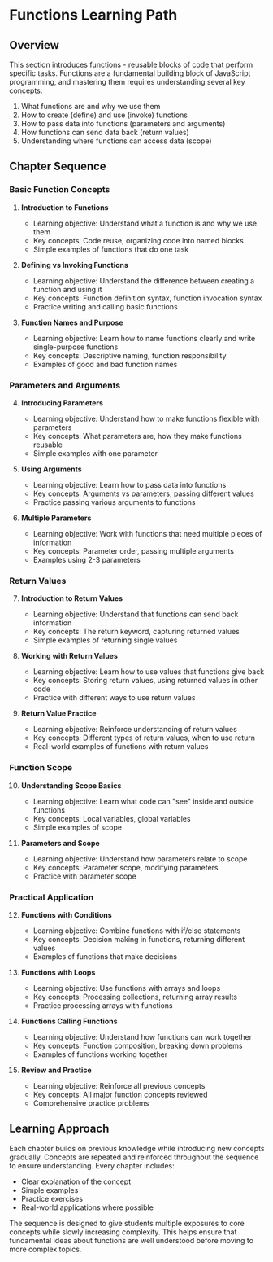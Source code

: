 # Functions Learning Path

## Overview
This section introduces functions - reusable blocks of code that perform specific tasks. Functions are a fundamental building block of JavaScript programming, and mastering them requires understanding several key concepts:

1. What functions are and why we use them
2. How to create (define) and use (invoke) functions
3. How to pass data into functions (parameters and arguments)
4. How functions can send data back (return values)
5. Understanding where functions can access data (scope)

## Chapter Sequence

### Basic Function Concepts
1. **Introduction to Functions**
   - Learning objective: Understand what a function is and why we use them
   - Key concepts: Code reuse, organizing code into named blocks
   - Simple examples of functions that do one task

2. **Defining vs Invoking Functions**
   - Learning objective: Understand the difference between creating a function and using it
   - Key concepts: Function definition syntax, function invocation syntax
   - Practice writing and calling basic functions

3. **Function Names and Purpose**
   - Learning objective: Learn how to name functions clearly and write single-purpose functions
   - Key concepts: Descriptive naming, function responsibility
   - Examples of good and bad function names

### Parameters and Arguments
4. **Introducing Parameters**
   - Learning objective: Understand how to make functions flexible with parameters
   - Key concepts: What parameters are, how they make functions reusable
   - Simple examples with one parameter

5. **Using Arguments**
   - Learning objective: Learn how to pass data into functions
   - Key concepts: Arguments vs parameters, passing different values
   - Practice passing various arguments to functions

6. **Multiple Parameters**
   - Learning objective: Work with functions that need multiple pieces of information
   - Key concepts: Parameter order, passing multiple arguments
   - Examples using 2-3 parameters

### Return Values
7. **Introduction to Return Values**
   - Learning objective: Understand that functions can send back information
   - Key concepts: The return keyword, capturing returned values
   - Simple examples of returning single values

8. **Working with Return Values**
   - Learning objective: Learn how to use values that functions give back
   - Key concepts: Storing return values, using returned values in other code
   - Practice with different ways to use return values

9. **Return Value Practice**
   - Learning objective: Reinforce understanding of return values
   - Key concepts: Different types of return values, when to use return
   - Real-world examples of functions with return values

### Function Scope
10. **Understanding Scope Basics**
    - Learning objective: Learn what code can "see" inside and outside functions
    - Key concepts: Local variables, global variables
    - Simple examples of scope

11. **Parameters and Scope**
    - Learning objective: Understand how parameters relate to scope
    - Key concepts: Parameter scope, modifying parameters
    - Practice with parameter scope

### Practical Application
12. **Functions with Conditions**
    - Learning objective: Combine functions with if/else statements
    - Key concepts: Decision making in functions, returning different values
    - Examples of functions that make decisions

13. **Functions with Loops**
    - Learning objective: Use functions with arrays and loops
    - Key concepts: Processing collections, returning array results
    - Practice processing arrays with functions

14. **Functions Calling Functions**
    - Learning objective: Understand how functions can work together
    - Key concepts: Function composition, breaking down problems
    - Examples of functions working together

15. **Review and Practice**
    - Learning objective: Reinforce all previous concepts
    - Key concepts: All major function concepts reviewed
    - Comprehensive practice problems

## Learning Approach
Each chapter builds on previous knowledge while introducing new concepts gradually. Concepts are repeated and reinforced throughout the sequence to ensure understanding. Every chapter includes:

- Clear explanation of the concept
- Simple examples
- Practice exercises
- Real-world applications where possible

The sequence is designed to give students multiple exposures to core concepts while slowly increasing complexity. This helps ensure that fundamental ideas about functions are well understood before moving to more complex topics.